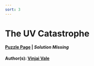 ```yaml
---
sort: 3
---
```


# The UV Catastrophe

#### [Puzzle Page](2.3-p.pdf) | *Solution Missing*
#### Author(s): [Vinjai Vale](../../../../search.html?q=Vinjai+Vale)